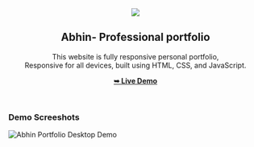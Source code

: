 <div align="center">
  
  <img src="./readme-images/project.png" />

  <h2 align="center">Abhin- Professional portfolio</h2>

  This website is fully responsive personal portfolio, <br />Responsive for all devices, built using HTML, CSS, and JavaScript.

  <a href="https://codingstella.github.io/Abhin-portfolio/"><strong>➥ Live Demo</strong></a>

</div>

<br />

### Demo Screeshots

![Abhin Portfolio Desktop Demo](./readme-images/desktop.png "Desktop Demo")

